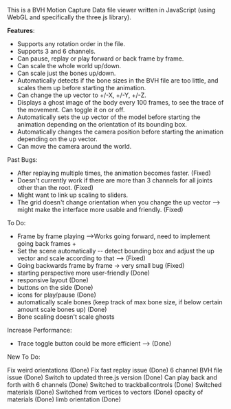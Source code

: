 This is a BVH Motion Capture Data file viewer written in JavaScript (using WebGL and specifically the three.js library). 

**Features**:
- Supports any rotation order in the file.
- Supports 3 and 6 channels.
- Can pause, replay or play forward or back frame by frame.
- Can scale the whole world up/down.
- Can scale just the bones up/down.
- Automatically detects if the bone sizes in the BVH file are too little, and scales them up before starting the animation.
- Can change the up vector to +/-X, +/-Y, +/-Z.
- Displays a ghost image of the body every 100 frames, to see the trace of the movement. Can toggle it on or off.
- Automatically sets the up vector of the model before starting the animation depending on the orientation of its bounding box.
- Automatically changes the camera position before starting the animation depending on the up vector.
- Can move the camera around the world.

Past Bugs:

- After replaying multiple times, the animation becomes faster. (Fixed)
- Doesn't currently work if there are more than 3 channels for all joints other than the root. (Fixed)
- Might want to link up scaling to sliders.
- The grid doesn't change orientation when you change the up vector --> might make the interface more usable and friendly. (Fixed)

To Do:

- Frame by frame playing -->Works going forward, need to implement going back frames +
- Set the scene automatically -- detect bounding box and adjust the up vector and scale according to that --> (Fixed)
- Going backwards frame by frame -> very small bug (Fixed)
- starting perspective more user-friendly (Done)
- responsive layout (Done)
- buttons on the side (Done)
- icons for play/pause (Done)
- automatically scale bones (keep track of max bone size, if below certain amount scale bones up) (Done)
- Bone scaling doesn't scale ghosts


Increase Performance:

- Trace toggle button could be more efficient --> (Done)


New To Do:

 Fix weird orientations (Done)
 Fix fast replay issue (Done)
 6 channel BVH file issue (Done) 
 Switch to updated three.js version (Done)
 Can play back and forth with 6 channels (Done)
 Switched to trackballcontrols (Done)
 Switched materials (Done)
 Switched from vertices to vectors (Done)
 opacity of materials (Done)
 limb orientation (Done) 
